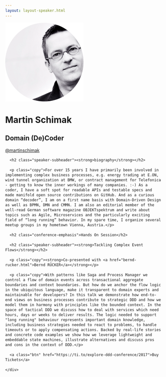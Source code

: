 ```yaml
---
layout: layout-speaker.html
---
```


<div class="container section featured-speaker">
  <div class="row">
    <div class="col-xs-12 col-sm-2 img-container">
      <img class="speaker-page-img" src="../img/speakers/Martin-Schimak-ON.png" />
      </div>
    <div class="col-xs-12 col-sm-10 copy-container">
      <h1 class="speaker-header">Martin Schimak</h1>
      <h2 class="speaker-subtitle">Domain (De)Coder</h2>
      <p class="copy"><a class="speaker-handle" href="https://twitter.com/martinschimak" target="_blank">@martinschimak</a></p>

      <h2 class="speaker-subheader"><strong>biography</strong></h2>

      <p class="copy">For over 15 years I have primarily been involved in implementing complex business processes, e.g. energy trading at E.ON, wind tunnel organization at BMW, or contract management for Telefonica - getting to know the inner workings of many companies. :-) As a coder, I have a soft spot for readable APIs and testable specs and made manifold open source contributions on GitHub. And as a curious domain “decoder”, I am on a first name basis with Domain-Driven Design as well as BPMN, DMN and CMMN. I am also an editorial member of the well-read German software magazine OBJEKTspektrum and write about topics such as Agile, Microservices and the particularly exciting field of “long running” behavior. In my spare time, I organize several meetup groups in my hometown Vienna, Austria.</p>

      <h2 class="conference-emphasis">Hands On Session</h2>

      <h2 class="speaker-subheader"><strong>Tackling Complex Event Flows</strong></h2>

      <p class="copy"><strong>Co-presented with <a href="bernd-rucker.html">Bernd RÜCKER</a></strong></p>

      <p class="copy">With patterns like Saga and Process Manager we control a flow of domain events across transactional aggregate boundaries and context boundaries. But how do we anchor the flow logic in the ubiquitous language, make it transparent to domain experts and maintainable for developers? In this talk we demonstrate how end-to-end views on business processes contribute to strategic DDD and how we model them in harmony with principles like the bounded context. In the space of tactical DDD we discuss how to deal with services which need hours, days or weeks to deliver results. The logic needed to support "long running" behaviour represents important domain knowledge, including business strategies needed to react to problems, to handle timeouts or to apply compensating actions. Backed by real-life stories and concrete code examples we show how we leverage lightweight and embeddable state machines, illustrate alternatives and discuss pros and cons in the context of DDD.</p>

      <a class="btn" href="https://ti.to/explore-ddd-conference/2017">Buy Tickets</a>

    </div>
</div>
</div>
